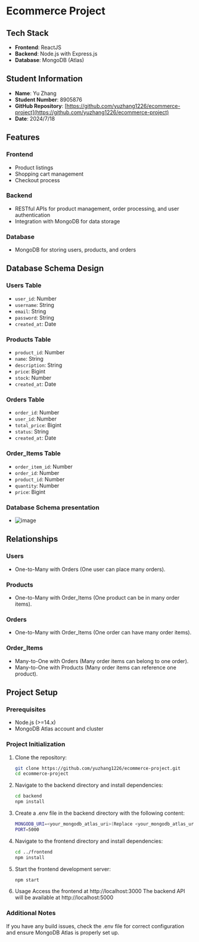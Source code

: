 # Ecommerce Project

## Tech Stack

- **Frontend**: ReactJS
- **Backend**: Node.js with Express.js
- **Database**: MongoDB (Atlas)

## Student Information

- **Name**: Yu Zhang
- **Student Number**: 8905876
- **GitHub Repository**: [https://github.com/yuzhang1226/ecommerce-project](https://github.com/yuzhang1226/ecommerce-project)
- **Date**: 2024/7/18

## Features

### Frontend

- Product listings
- Shopping cart management
- Checkout process

### Backend

- RESTful APIs for product management, order processing, and user authentication
- Integration with MongoDB for data storage

### Database

- MongoDB for storing users, products, and orders

## Database Schema Design

### Users Table

- `user_id`: Number
- `username`: String
- `email`: String
- `password`: String
- `created_at`: Date

### Products Table

- `product_id`: Number
- `name`: String
- `description`: String
- `price`: Bigint
- `stock`: Number
- `created_at`: Date

### Orders Table

- `order_id`: Number
- `user_id`: Number
- `total_price`: Bigint
- `status`: String
- `created_at`: Date

### Order_Items Table

- `order_item_id`: Number
- `order_id`: Number
- `product_id`: Number
- `quantity`: Number
- `price`: Bigint

### Database Schema presentation
- ![image](https://github.com/user-attachments/assets/782720d0-6806-40ac-9192-4c16deeb667c)


## Relationships

### Users

- One-to-Many with Orders (One user can place many orders).

### Products

- One-to-Many with Order_Items (One product can be in many order items).

### Orders

- One-to-Many with Order_Items (One order can have many order items).

### Order_Items

- Many-to-One with Orders (Many order items can belong to one order).
- Many-to-One with Products (Many order items can reference one product).

## Project Setup

### Prerequisites

- Node.js (>=14.x)
- MongoDB Atlas account and cluster

### Project Initialization

1. Clone the repository:
   ```bash
   git clone https://github.com/yuzhang1226/ecommerce-project.git
   cd ecommerce-project
   
2. Navigate to the backend directory and install dependencies:
   ```bash
   cd backend
   npm install

3. Create a .env file in the backend directory with the following content:
   ```bash
   MONGODB_URI=<your_mongodb_atlas_uri>(Replace <your_mongodb_atlas_uri> with your actual MongoDB Atlas connection string.)
   PORT=5000
   
4. Navigate to the frontend directory and install dependencies:
   ```bash
   cd ../frontend
   npm install
   
5. Start the frontend development server:
   ```bash
   npm start
   
6. Usage
   Access the frontend at http://localhost:3000
   The backend API will be available at http://localhost:5000

### Additional Notes
   If you have any build issues, check the .env file for correct configuration and ensure MongoDB Atlas is properly set up.

